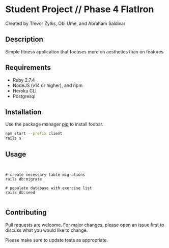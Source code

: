 # Student Project // Phase 4 FlatIron

Created by Trevor Zylks, Obi Ume, and Abraham Saldivar

## Description

Simple fitness application that focuses more on aesthetics than on features

## Requirements

- Ruby 2.7.4
- NodeJS (v14 or higher), and npm
- Heroku CLI
- Postgresql


## Installation

Use the package manager [pip](https://pip.pypa.io/en/stable/) to install foobar.

```bash
npm start --prefix client
rails s
```

## Usage

```rails


# create necessary table migrations
rails db:migrate

# populate database with exercise list
rails db:seed


```

## Contributing
Pull requests are welcome. For major changes, please open an issue first to discuss what you would like to change.

Please make sure to update tests as appropriate.


